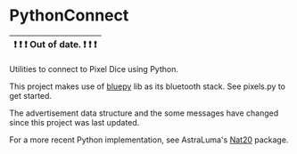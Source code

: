 # PythonConnect

| :exclamation: :exclamation: :exclamation: Out of date. :exclamation: :exclamation: :exclamation: |
|--------------------------------------------------------------------------------------------------|

Utilities to connect to Pixel Dice using Python.

This project makes use of [bluepy](https://github.com/IanHarvey/bluepy) lib as its bluetooth stack. See pixels.py to get started.

The advertisement data structure and the some messages have changed since this project was last updated.

For a more recent Python implementation, see AstraLuma's [Nat20](https://github.com/AstraLuma/nat20) package.

